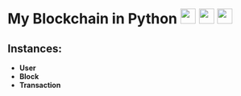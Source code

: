 # My Blockchain in Python <img src="https://vk.com/emoji/e/f09f91a5.png" height="30px"/> <img src="https://vk.com/emoji/e/f09f92b9.png" height="30px"/> <img src="https://vk.com/emoji/e/f09f94a5.png" height="30px"/>  
## Instances:  
- **User**  
- **Block**  
- **Transaction**